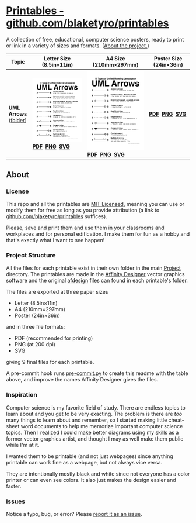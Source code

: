 # [Printables - github.com/blaketyro/printables](https://github.com/blaketyro/printables)

A collection of free, educational, computer science posters, ready to print or link in a variety of sizes and formats. ([About the project.](#about))

<!-- markdownlint-disable MD033 -->

| Topic                                               | Letter Size (8.5in&times;11in)                                                                                                                                                                                                                                                                  | A4 Size (210mm&times;297mm)                                                                                                                                                                                                                                          | Poster Size (24in&times;36in)                                                                                                                                                |
| --------------------------------------------------- | ----------------------------------------------------------------------------------------------------------------------------------------------------------------------------------------------------------------------------------------------------------------------------------------------- | -------------------------------------------------------------------------------------------------------------------------------------------------------------------------------------------------------------------------------------------------------------------- | ---------------------------------------------------------------------------------------------------------------------------------------------------------------------------- |
| **UML Arrows** <br> ([folder](/Project/UML_Arrows)) | [![UML Arrows](/Project/UML_Arrows/UML_Arrows_Letter.png)](/Project/Project/UML_Arrows/UML_Arrows_Letter.pdf) <br> **[PDF](/Project/UML_Arrows/UML_Arrows_Letter.pdf)&nbsp;&nbsp;[PNG](/Project/UML_Arrows/UML_Arrows_Letter.png)&nbsp;&nbsp;[SVG](/Project/UML_Arrows/UML_Arrows_Letter.svg)** | [![uml arrows](/Project/UML_Arrows/UML_Arrows_A4.png)](/Project/UML_Arrows/UML_Arrows_A4.pdf) <br> **[PDF](/Project/UML_Arrows/UML_Arrows_A4.pdf)&nbsp;&nbsp;[PNG](/Project/UML_Arrows/UML_Arrows_A4_.png)&nbsp;&nbsp;[SVG](/Project/UML_Arrows/UML_Arrows_A4.svg)** | **[PDF](/Project/UML_Arrows/UML_Arrows_Poster.pdf)&nbsp;&nbsp;[PNG](/Project/UML_Arrows/UML_Arrows_Poster.png)&nbsp;&nbsp;[SVG](/Project/UML_Arrows/UML_Arrows_Poster.svg)** |

## About

### License

This repo and all the printables are [MIT Licensed](/LICENSE.md), meaning you can use or modify them for free as long as
you provide attribution (a link to [github.com/blaketyro/printables](https://github.com/blaketyro/printables)
suffices).

Please, save and print them and use them in your classrooms and workplaces and for personal edification. I make
them for fun as a hobby and that's exactly what I want to see happen!

### Project Structure

All the files for each printable exist in their own folder in the main [Project](/Project) directory. The printables are
made in the [Affinity Designer](https://affinity.serif.com/en-us/designer/) vector graphics software and the original
[afdesign](https://fileinfo.com/extension/afdesign) files can found in each printable's folder.

The files are exported at three paper sizes

-   Letter (8.5in×11in)
-   A4 (210mm×297mm)
-   Poster (24in×36in)

and in three file formats:

-   PDF (recommended for printing)
-   PNG (at 200 dpi)
-   SVG

giving 9 final files for each printable.

A pre-commit hook runs [pre-commit.py](/Project/pre-commit.py) to create this readme with the table above, and improve
the names Affinity Designer gives the files.

### Inspiration

Computer science is my favorite field of study. There are endless topics to learn about and you get to be very exacting.
The problem is there are _too_ many things to learn about and remember, so I started making little cheat-sheet word
documents to help me memorize important computer science topics. Then I realized I could make better diagrams using my
skills as a former vector graphics artist, and thought I may as well make them public while I'm at it.

I wanted them to be printable (and not just webpages) since anything printable can work fine as a webpage, but not
always vice versa.

They are intentionally mostly black and white since not everyone has a color printer or can even see colors.
It also just makes the design easier and faster.

### Issues

Notice a typo, bug, or error? Please [report it as an issue](https://github.com/blaketyro/printables/issues).

